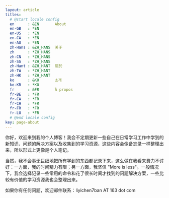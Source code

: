 ```yaml
---
layout: article
titles:
  # @start locale config
  en      : &EN       About
  en-GB   : *EN
  en-US   : *EN
  en-CA   : *EN
  en-AU   : *EN
  zh-Hans : &ZH_HANS  关于
  zh      : *ZH_HANS
  zh-CN   : *ZH_HANS
  zh-SG   : *ZH_HANS
  zh-Hant : &ZH_HANT  關於
  zh-TW   : *ZH_HANT
  zh-HK   : *ZH_HANT
  ko      : &KO       소개
  ko-KR   : *KO
  fr      : &FR       À propos
  fr-BE   : *FR
  fr-CA   : *FR
  fr-CH   : *FR
  fr-FR   : *FR
  fr-LU   : *FR
  # @end locale config
key: page-about
---
```


你好，欢迎来到我的个人博客！我会不定期更新一些自己在日常学习工作中学到的新知识、问题的解决方案以及收集到的学习资源，这些内容会像备忘录一样整理出来，所以形式上更像是个人笔记。

当然，我不会事无巨细地把所有学到的东西都记录下来，这么做在我看来费力不讨好：一方面，我的时间精力有限；另一方面，我坚信 "More is less"。一般情况下，我会选择记录一些常用的命令和花了很长时间才找到的问题解决方案，一些比较有价值的学习资源我也会整理出来。

如果你有任何问题，欢迎邮件联系：liyichen7ban AT 163 dot com